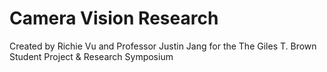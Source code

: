 # Camera Vision Research

Created by Richie Vu and Professor Justin Jang for the The Giles T. Brown Student Project & Research Symposium
